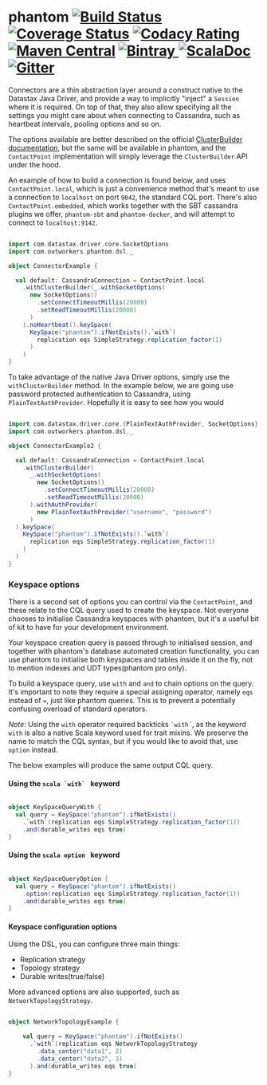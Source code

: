phantom
[![Build Status](https://travis-ci.org/outworkers/phantom.svg?branch=develop)](https://travis-ci.org/outworkers/phantom?branch=develop) [![Coverage Status](https://coveralls.io/repos/github/outworkers/phantom/badge.svg?branch=develop)](https://coveralls.io/github/outworkers/phantom?branch=develop)  [![Codacy Rating](https://api.codacy.com/project/badge/grade/25bee222a7d142ff8151e6ceb39151b4)](https://www.codacy.com/app/flavian/phantom_2) [![Maven Central](https://maven-badges.herokuapp.com/maven-central/com.outworkers/phantom-dsl_2.11/badge.svg)](https://maven-badges.herokuapp.com/maven-central/com.outworkers/phantom-dsl_2.11) [![Bintray](https://api.bintray.com/packages/outworkers/oss-releases/phantom-dsl/images/download.svg) ](https://bintray.com/outworkers/oss-releases/phantom-dsl/_latestVersion) [![ScalaDoc](http://javadoc-badge.appspot.com/com.outworkers/phantom-dsl_2.11.svg?label=scaladoc)](http://javadoc-badge.appspot.com/com.outworkers/phantom-dsl_2.11) [![Gitter](https://badges.gitter.im/Join%20Chat.svg)](https://gitter.im/outworkers/phantom?utm_source=badge&utm_medium=badge&utm_campaign=pr-badge&utm_content=badge)
===============================================================================================================================================================================================================================================================================================================================================================================================================================================================================================================================================================================================================================================================================================================================================================================================================================================================================================================================================================================================================================================================================================================


Connectors are a thin abstraction layer around a construct native to the Datastax Java Driver, and provide a way to implicitly "inject" a `Session`
where it is required. On top of that, they also allow specifying all the settings you might care about when connecting to Cassandra, such as heartbeat intervals,
pooling options and so on.


The options available are better described on the official [ClusterBuilder documentation](https://docs.datastax.com/en/drivers/java/3.1/com/datastax/driver/core/Cluster.Builder.html), but
the same will be available in phantom, and the `ContactPoint` implementation will simply leverage the `ClusterBuilder` API under the hood.


An example of how to build a connection is found below, and uses `ContactPoint.local`, which is just a convenience method that's meant to
use a connection to `localhost` on port `9042`, the standard CQL port. There's also `ContactPoint.embedded`, which works together with
the  SBT cassandra plugins we offer, `phantom-sbt` and `phantom-docker`, and will attempt to connect to `localhost:9142`.

```scala

import com.datastax.driver.core.SocketOptions
import com.outworkers.phantom.dsl._

object ConnectorExample {

  val default: CassandraConnection = ContactPoint.local
    .withClusterBuilder(_.withSocketOptions(
      new SocketOptions()
        .setConnectTimeoutMillis(20000)
        .setReadTimeoutMillis(20000)
      )
    ).noHeartbeat().keySpace(
      KeySpace("phantom").ifNotExists().`with`(
        replication eqs SimpleStrategy.replication_factor(1)
      )
    )
}

```

To take advantage of the native Java Driver options, simply use the `withClusterBuilder` method. In the example below,
we are going use password protected authentication to Cassandra, using `PlainTextAuthProvider`. Hopefully it is
easy to see how you would 

```scala

import com.datastax.driver.core.{PlainTextAuthProvider, SocketOptions}
import com.outworkers.phantom.dsl._

object ConnectorExample2 {

  val default: CassandraConnection = ContactPoint.local
    .withClusterBuilder(
      _.withSocketOptions(
        new SocketOptions()
          .setConnectTimeoutMillis(20000)
          .setReadTimeoutMillis(20000)
      ).withAuthProvider(
        new PlainTextAuthProvider("username", "password")
      )
  ).keySpace(
    KeySpace("phantom").ifNotExists().`with`(
      replication eqs SimpleStrategy.replication_factor(1)
    )
  )
}

```


### Keyspace options

There is a second set of options you can control via the `ContactPoint`, and these relate to the CQL query used to create
the keyspace. Not everyone chooses to initialise Cassandra keyspaces with phantom, but it's a useful bit of kit to have
for your development environment.

Your keyspace creation query is passed through to initialised session, and together with phantom's database automated
creation functionality, you can use phantom to initialise both keyspaces and tables inside it on the fly, not to mention
indexes and UDT types(phantom pro only).

 
To build a keyspace query, use `with` and `and` to chain options on the query. It's important to note they require
a special assigning operator, namely `eqs` instead of `=`, just like phantom queries. This is to prevent a potentially
confusing overload of standard operators.

*Note*: Using the `with` operator required backticks ``` `with` ```, as the keyword `with` is also a native Scala keyword
used for trait mixins. We preserve the name to match the CQL syntax, but if you would like to avoid that, use `option` instead.

The below examples will produce the same output CQL query.

#### Using the ```scala `with` ``` keyword

```scala

object KeySpaceQueryWith {
  val query = KeySpace("phantom").ifNotExists()
    .`with`(replication eqs SimpleStrategy.replication_factor(1))
    .and(durable_writes eqs true)
}

```

#### Using the ```scala option ``` keyword

```scala

object KeySpaceQueryOption {
  val query = KeySpace("phantom").ifNotExists()
    .option(replication eqs SimpleStrategy.replication_factor(1))
    .and(durable_writes eqs true)
}

```


#### Keyspace configuration options

Using the DSL, you can configure three main things:

- Replication strategy
- Topology strategy
- Durable writes(true/false)

More advanced options are also supported, such as `NetworkTopologyStrategy`.

```scala

object NetworkTopologyExample {

    val query = KeySpace("phantom").ifNotExists()
      .`with`(replication eqs NetworkTopologyStrategy
        .data_center("data1", 2)
        .data_center("data2", 3)
      ).and(durable_writes eqs true)
}
```
